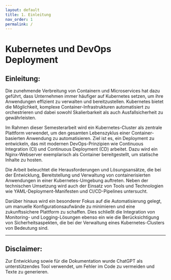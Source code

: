 ```yaml
---
layout: default
title: 1. Einleitung
nav_order: 1
permalink: /
---
```


# Kubernetes und DevOps Deployment


## Einleitung:

Die zunehmende Verbreitung von Containern und Microservices hat dazu geführt, dass Unternehmen immer häufiger auf Kubernetes setzen, um ihre Anwendungen effizient zu verwalten und bereitzustellen. Kubernetes bietet die Möglichkeit, komplexe Container-Infrastrukturen automatisiert zu orchestrieren und dabei sowohl Skalierbarkeit als auch Ausfallsicherheit zu gewährleisten.  

Im Rahmen dieser Semesterarbeit wird ein Kubernetes-Cluster als zentrale Plattform verwendet, um den gesamten Lebenszyklus einer Container-basierten Anwendung zu automatisieren. Ziel ist es, ein Deployment zu entwickeln, das mit modernen DevOps-Prinzipien wie Continuous Integration (CI) und Continuous Deployment (CD) arbeitet. Dazu wird ein Nginx-Webserver exemplarisch als Container bereitgestellt, um statische Inhalte zu hosten. 

Die Arbeit beleuchtet die Herausforderungen und Lösungsansätze, die bei der Entwicklung, Bereitstellung und Verwaltung von containerisierten Anwendungen in einer Kubernetes-Umgebung auftreten. Neben der technischen Umsetzung wird auch der Einsatz von Tools und Technologien wie YAML-Deployment-Manifesten und CI/CD-Pipelines untersucht.  

Darüber hinaus wird ein besonderer Fokus auf die Automatisierung gelegt, um manuelle Konfigurationsaufwände zu minimieren und eine zukunftssichere Plattform zu schaffen. Dies schließt die Integration von Monitoring- und Logging-Lösungen ebenso ein wie die Berücksichtigung von Sicherheitsaspekten, die bei der Verwaltung eines Kubernetes-Clusters von Bedeutung sind.

---

## Disclaimer:

Zur Entwicklung sowie für die Dokumentation wurde ChatGPT als unterstützendes Tool verwendet, um Fehler im Code zu vermeiden und Texte zu generieren.

